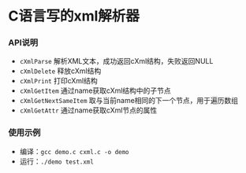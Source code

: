 # C语言写的xml解析器
### API说明
- `cXmlParse` 解析XML文本，成功返回cXml结构，失败返回NULL
- `cXmlDelete` 释放cXml结构
- `cXmlPrint` 打印cXml结构
- `cXmlGetItem` 通过name获取cXml结构中的子节点
- `cXmlGetNextSameItem` 取与当前name相同的下一个节点，用于遍历数组
- `cXmlGetAttr` 通过name获取cXml节点的属性
### 使用示例
- 编译：`gcc demo.c cxml.c -o demo`
- 运行：`./demo test.xml`